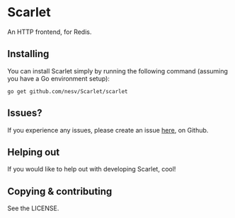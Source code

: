 Scarlet
=======

An HTTP frontend, for Redis.

Installing
----------

You can install Scarlet simply by running the following command (assuming you
have a Go environment setup):

    go get github.com/nesv/Scarlet/scarlet
	
Issues?
-------

If you experience any issues, please create an issue [here](https://github.com/nesv/Scarlet/issues),
on Github.

Helping out
-----------

If you would like to help out with developing Scarlet, cool!


Copying & contributing
----------------------

See the LICENSE.
